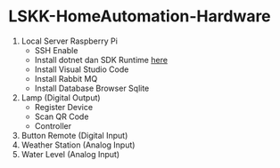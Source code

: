 # LSKK-HomeAutomation-Hardware
1. Local Server Raspberry Pi
   - SSH Enable
   - Install dotnet dan SDK Runtime [here](https://github.com/pptik/.NET-Raspberry-pi/blob/master/README.md)
   - Install Visual Studio Code 
   - Install Rabbit MQ
   - Install Database Browser Sqlite
2. Lamp (Digital Output)
   - Register Device 
   - Scan QR Code
   - Controller
3. Button Remote (Digital Input)
4. Weather Station (Analog Input)
5. Water Level (Analog Input)
